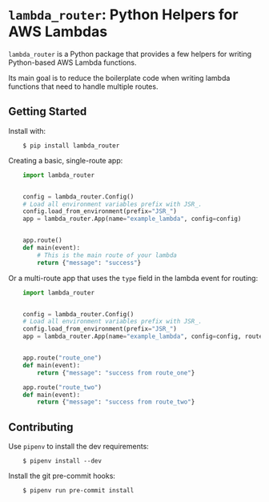 # ``lambda_router``: Python Helpers for AWS Lambdas

``lambda_router`` is a Python package that provides a few helpers for writing Python-based AWS Lambda functions.

Its main goal is to reduce the boilerplate code when writing lambda functions that need to handle multiple routes.

## Getting Started

Install with:

```console
    $ pip install lambda_router
```

Creating a basic, single-route app:

```python
    import lambda_router


    config = lambda_router.Config()
    # Load all environment variables prefix with JSR_.
    config.load_from_environment(prefix="JSR_")
    app = lambda_router.App(name="example_lambda", config=config)


    app.route()
    def main(event):
        # This is the main route of your lambda
        return {"message": "success"}
```

Or a multi-route app that uses the `type` field in the lambda event for routing:

```python
    import lambda_router


    config = lambda_router.Config()
    # Load all environment variables prefix with JSR_.
    config.load_from_environment(prefix="JSR_")
    app = lambda_router.App(name="example_lambda", config=config, route=lambda_router.routers.EventField(key="type"))


    app.route("route_one")
    def main(event):
        return {"message": "success from route_one"}

    app.route("route_two")
    def main(event):
        return {"message": "success from route_two"}
```

## Contributing

Use `pipenv` to install the dev requirements:

```console
    $ pipenv install --dev
```

Install the git pre-commit hooks:

```console
    $ pipenv run pre-commit install
```

